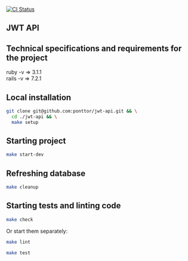 [![CI Status](https://github.com/ponttor/jwt_api/actions/workflows/main.yml/badge.svg)](https://github.com/ponttor/jwt_api/actions)

## JWT API

## Technical specifications and requirements for the project

ruby ​​-v => 3.1.1  
rails -v => 7.2.1  

## Local installation

```bash
git clone git@github.com:ponttor/jwt-api.git && \
  cd ./jwt-api && \
  make setup
```

## Starting project

```bash
make start-dev
```

## Refreshing database

```bash
make cleanup
```

## Starting tests and linting code

```bash
make check
```

Or start them separately:

```bash
make lint
```

```bash
make test
```